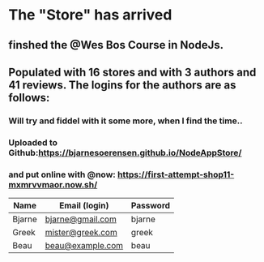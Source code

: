 # The "Store" has arrived

## finshed the @Wes Bos Course in NodeJs.

## Populated with 16 stores and with 3 authors and 41 reviews. The logins for the authors are as follows:

### Will try and fiddel with it some more, when I find the time..

### Uploaded to Github:https://bjarnesoerensen.github.io/NodeAppStore/ 
### and put online with @now: https://first-attempt-shop11-mxmrvvmaor.now.sh/

|Name|Email (login)|Password|
|---|---|---|
|Bjarne|bjarne@gmail.com|bjarne|
|Greek|mister@greek.com|greek|
|Beau|beau@example.com|beau|


